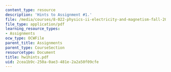 ```yaml
---
content_type: resource
description: 'Hints to Assignment #1.'
file: /media/courses/8-022-physics-ii-electricity-and-magnetism-fall-2002/2cea1b9c250a0ae3481e2a2a50f09cfe_hw1hints.pdf
file_type: application/pdf
learning_resource_types:
- Assignments
ocw_type: OCWFile
parent_title: Assignments
parent_type: CourseSection
resourcetype: Document
title: hw1hints.pdf
uid: 2cea1b9c-250a-0ae3-481e-2a2a50f09cfe
---
```

